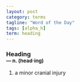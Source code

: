 ```yaml
---
layout: post
category: terms
tagline: "Word of the Day"
tags: [alpha_h]
term: heading
---
```


<h3>Heading<br/> <small>&mdash; n. (head<span>&middot;</span>ing)</small></h3>
<p><ol>
<li>a minor cranial injury</li>
</ol></p>
